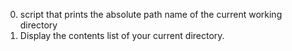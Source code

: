 0. script that prints the absolute path name of the current working directory
1. Display the contents list of your current directory.
